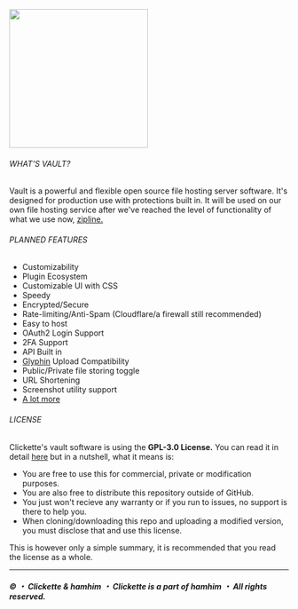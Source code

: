 <img width=250 src="https://clickette.net/u/aZan5o.png">

###### WHAT'S VAULT?
Vault is a powerful and flexible open source file hosting server software. It's designed for production use with protections built in. It will be used on our own file hosting service after we've reached the level of functionality of what we use now, [zipline.](https://zipline.diced.sh/)

###### PLANNED FEATURES
- Customizability
- Plugin Ecosystem
- Customizable UI with CSS
- Speedy
- Encrypted/Secure
- Rate-limiting/Anti-Spam (Cloudflare/a firewall still recommended)
- Easy to host
- OAuth2 Login Support
- 2FA Support
- API Built in
- [Glyphin](https://glyphin.clickette.net/) Upload Compatibility
- Public/Private file storing toggle
- URL Shortening
- Screenshot utility support
- [A lot more](https://vault.clickette.net/docs/)

###### LICENSE
Clickette's vault software is using the **GPL-3.0 License.** You can read it in detail [here](https://github.com/Clickette/search/blob/main/LICENSE) but in a nutshell, what it means is:
- You are free to use this for commercial, private or modification purposes.
- You are also free to distribute this repository outside of GitHub.
- You just won't recieve any warranty or if you run to issues, no support is there to help you.
- When cloning/downloading this repo and uploading a modified version, you must disclose that and use this license.

This is however only a simple summary, it is recommended that you read the license as a whole.


---
##### © ・ Clickette & hamhim ・ Clickette is a part of hamhim ・ All rights reserved.
